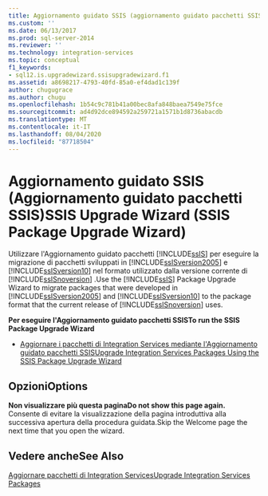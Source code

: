 ```yaml
---
title: Aggiornamento guidato SSIS (aggiornamento guidato pacchetti SSIS) | Microsoft Docs
ms.custom: ''
ms.date: 06/13/2017
ms.prod: sql-server-2014
ms.reviewer: ''
ms.technology: integration-services
ms.topic: conceptual
f1_keywords:
- sql12.is.upgradewizard.ssisupgradewizard.f1
ms.assetid: a8698217-4793-40fd-85a0-ef4dad1c139f
author: chugugrace
ms.author: chugu
ms.openlocfilehash: 1b54c9c781b41a00bec8afa848baea7549e75fce
ms.sourcegitcommit: ad4d92dce894592a259721a1571b1d8736abacdb
ms.translationtype: MT
ms.contentlocale: it-IT
ms.lasthandoff: 08/04/2020
ms.locfileid: "87718504"
---
```

# <a name="ssis-upgrade-wizard-ssis-package-upgrade-wizard"></a><span data-ttu-id="9d3a8-102">Aggiornamento guidato SSIS (Aggiornamento guidato pacchetti SSIS)</span><span class="sxs-lookup"><span data-stu-id="9d3a8-102">SSIS Upgrade Wizard (SSIS Package Upgrade Wizard)</span></span>
  <span data-ttu-id="9d3a8-103">Utilizzare l'Aggiornamento guidato pacchetti [!INCLUDE[ssIS](../includes/ssis-md.md)] per eseguire la migrazione di pacchetti sviluppati in [!INCLUDE[ssISversion2005](../includes/ssisversion2005-md.md)] e [!INCLUDE[ssISversion10](../includes/ssisversion10-md.md)] nel formato utilizzato dalla versione corrente di [!INCLUDE[ssISnoversion](../includes/ssisnoversion-md.md)] .</span><span class="sxs-lookup"><span data-stu-id="9d3a8-103">Use the [!INCLUDE[ssIS](../includes/ssis-md.md)] Package Upgrade Wizard to migrate packages that were developed in [!INCLUDE[ssISversion2005](../includes/ssisversion2005-md.md)] and [!INCLUDE[ssISversion10](../includes/ssisversion10-md.md)] to the package format that the current release of [!INCLUDE[ssISnoversion](../includes/ssisnoversion-md.md)] uses.</span></span>  
  
 <span data-ttu-id="9d3a8-104">**Per eseguire l'Aggiornamento guidato pacchetti SSIS**</span><span class="sxs-lookup"><span data-stu-id="9d3a8-104">**To run the SSIS Package Upgrade Wizard**</span></span>  
  
-   [<span data-ttu-id="9d3a8-105">Aggiornare i pacchetti di Integration Services mediante l'Aggiornamento guidato pacchetti SSIS</span><span class="sxs-lookup"><span data-stu-id="9d3a8-105">Upgrade Integration Services Packages Using the SSIS Package Upgrade Wizard</span></span>](install-windows/upgrade-integration-services-packages-using-the-ssis-package-upgrade-wizard.md)  
  
## <a name="options"></a><span data-ttu-id="9d3a8-106">Opzioni</span><span class="sxs-lookup"><span data-stu-id="9d3a8-106">Options</span></span>  
 <span data-ttu-id="9d3a8-107">**Non visualizzare più questa pagina**</span><span class="sxs-lookup"><span data-stu-id="9d3a8-107">**Do not show this page again.**</span></span>  
 <span data-ttu-id="9d3a8-108">Consente di evitare la visualizzazione della pagina introduttiva alla successiva apertura della procedura guidata.</span><span class="sxs-lookup"><span data-stu-id="9d3a8-108">Skip the Welcome page the next time that you open the wizard.</span></span>  
  
## <a name="see-also"></a><span data-ttu-id="9d3a8-109">Vedere anche</span><span class="sxs-lookup"><span data-stu-id="9d3a8-109">See Also</span></span>  
 [<span data-ttu-id="9d3a8-110">Aggiornare pacchetti di Integration Services</span><span class="sxs-lookup"><span data-stu-id="9d3a8-110">Upgrade Integration Services Packages</span></span>](install-windows/upgrade-integration-services-packages.md)  
  
  
